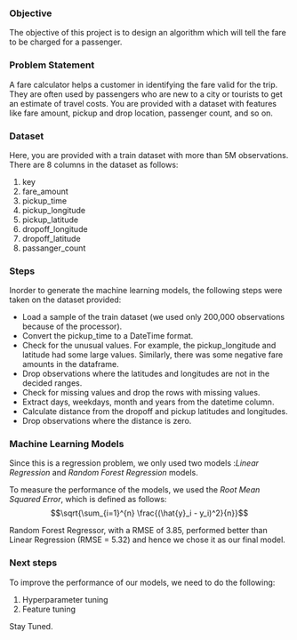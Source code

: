 ### Objective
The objective of this project is to design an algorithm which will tell the fare to be charged for a passenger.
### Problem Statement
A fare calculator helps a customer in identifying the fare valid for the trip. 
They are often used by passengers who are new to a city or tourists to get an estimate of travel costs. 
You are provided with a dataset with features like fare amount, pickup and drop location, passenger count, and so on.

### Dataset

Here, you are provided with a train dataset with more than 5M observations. There are 8 columns in the dataset as follows:
  1. key
  2. fare_amount
  3. pickup_time
  4. pickup_longitude
  5. pickup_latitude
  6. dropoff_longitude
  7. dropoff_latitude
  8. passanger_count

### Steps

Inorder to generate the machine learning models, the following steps were taken on the dataset provided:
* Load a sample of the train dataset (we used only 200,000 observations because of the processor).
* Convert the pickup_time to a DateTime format.
* Check for the unusual values. For example, the pickup_longitude and latitude had some large values. Similarly, there was some negative fare amounts in the dataframe.
* Drop observations where the latitudes and longitudes are not in the decided ranges.
* Check for missing values and drop the rows with missing values.
* Extract days, weekdays, month and years from the datetime column.
* Calculate distance from the dropoff and pickup latitudes and longitudes.
* Drop observations where the distance is zero.

### Machine Learning Models

Since this is a regression problem, we only used two models :*Linear Regression* and *Random Forest Regression* models. 

To measure the performance of the models, we used the *Root Mean Squared Error*, which is defined as follows:
$$\sqrt{\sum_{i=1}^{n} \frac{(\hat{y}_i - y_i)^2}{n}}$$

Random Forest Regressor, with a RMSE of 3.85, performed better than Linear Regression (RMSE = 5.32) and hence we chose it as our final model.

### Next steps
To improve the performance of our models, we need to do the following:
1. Hyperparameter tuning
2. Feature tuning

Stay Tuned.
